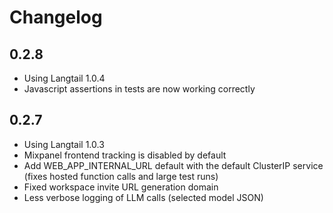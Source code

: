 # Changelog

## 0.2.8

- Using Langtail 1.0.4
- Javascript assertions in tests are now working correctly

## 0.2.7

- Using Langtail 1.0.3
- Mixpanel frontend tracking is disabled by default
- Add WEB_APP_INTERNAL_URL default with the default ClusterIP service (fixes hosted function calls and large test runs)
- Fixed workspace invite URL generation domain
- Less verbose logging of LLM calls (selected model JSON)